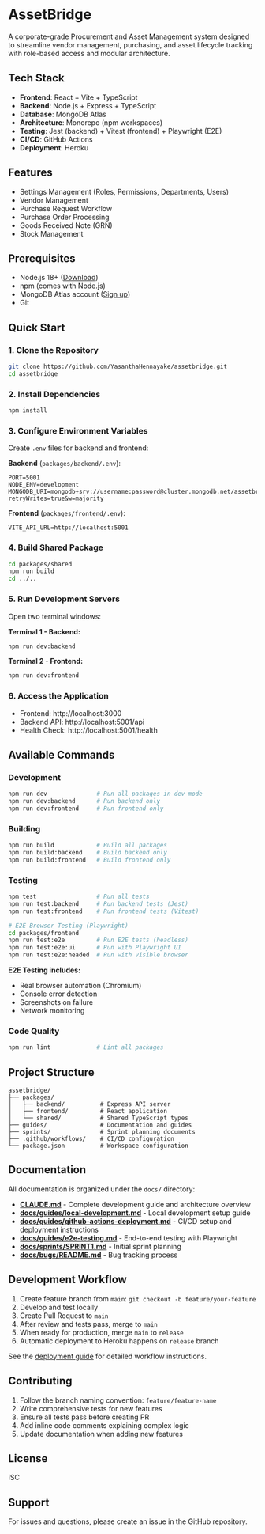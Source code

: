 # AssetBridge

A corporate-grade Procurement and Asset Management system designed to streamline vendor management, purchasing, and asset lifecycle tracking with role-based access and modular architecture.

## Tech Stack

- **Frontend**: React + Vite + TypeScript
- **Backend**: Node.js + Express + TypeScript
- **Database**: MongoDB Atlas
- **Architecture**: Monorepo (npm workspaces)
- **Testing**: Jest (backend) + Vitest (frontend) + Playwright (E2E)
- **CI/CD**: GitHub Actions
- **Deployment**: Heroku

## Features

- Settings Management (Roles, Permissions, Departments, Users)
- Vendor Management
- Purchase Request Workflow
- Purchase Order Processing
- Goods Received Note (GRN)
- Stock Management

## Prerequisites

- Node.js 18+ ([Download](https://nodejs.org/))
- npm (comes with Node.js)
- MongoDB Atlas account ([Sign up](https://www.mongodb.com/cloud/atlas))
- Git

## Quick Start

### 1. Clone the Repository

```bash
git clone https://github.com/YasanthaHennayake/assetbridge.git
cd assetbridge
```

### 2. Install Dependencies

```bash
npm install
```

### 3. Configure Environment Variables

Create `.env` files for backend and frontend:

**Backend** (`packages/backend/.env`):
```env
PORT=5001
NODE_ENV=development
MONGODB_URI=mongodb+srv://username:password@cluster.mongodb.net/assetbridge?retryWrites=true&w=majority
```

**Frontend** (`packages/frontend/.env`):
```env
VITE_API_URL=http://localhost:5001
```

### 4. Build Shared Package

```bash
cd packages/shared
npm run build
cd ../..
```

### 5. Run Development Servers

Open two terminal windows:

**Terminal 1 - Backend:**
```bash
npm run dev:backend
```

**Terminal 2 - Frontend:**
```bash
npm run dev:frontend
```

### 6. Access the Application

- Frontend: http://localhost:3000
- Backend API: http://localhost:5001/api
- Health Check: http://localhost:5001/health

## Available Commands

### Development
```bash
npm run dev              # Run all packages in dev mode
npm run dev:backend      # Run backend only
npm run dev:frontend     # Run frontend only
```

### Building
```bash
npm run build            # Build all packages
npm run build:backend    # Build backend only
npm run build:frontend   # Build frontend only
```

### Testing
```bash
npm test                 # Run all tests
npm run test:backend     # Run backend tests (Jest)
npm run test:frontend    # Run frontend tests (Vitest)

# E2E Browser Testing (Playwright)
cd packages/frontend
npm run test:e2e         # Run E2E tests (headless)
npm run test:e2e:ui      # Run with Playwright UI
npm run test:e2e:headed  # Run with visible browser
```

**E2E Testing includes:**
- Real browser automation (Chromium)
- Console error detection
- Screenshots on failure
- Network monitoring

### Code Quality
```bash
npm run lint             # Lint all packages
```

## Project Structure

```
assetbridge/
├── packages/
│   ├── backend/          # Express API server
│   ├── frontend/         # React application
│   └── shared/           # Shared TypeScript types
├── guides/               # Documentation and guides
├── sprints/              # Sprint planning documents
├── .github/workflows/    # CI/CD configuration
└── package.json          # Workspace configuration
```

## Documentation

All documentation is organized under the `docs/` directory:

- **[CLAUDE.md](./CLAUDE.md)** - Complete development guide and architecture overview
- **[docs/guides/local-development.md](./docs/guides/local-development.md)** - Local development setup guide
- **[docs/guides/github-actions-deployment.md](./docs/guides/github-actions-deployment.md)** - CI/CD setup and deployment instructions
- **[docs/guides/e2e-testing.md](./docs/guides/e2e-testing.md)** - End-to-end testing with Playwright
- **[docs/sprints/SPRINT1.md](./docs/sprints/SPRINT1.md)** - Initial sprint planning
- **[docs/bugs/README.md](./docs/bugs/README.md)** - Bug tracking process

## Development Workflow

1. Create feature branch from `main`: `git checkout -b feature/your-feature`
2. Develop and test locally
3. Create Pull Request to `main`
4. After review and tests pass, merge to `main`
5. When ready for production, merge `main` to `release`
6. Automatic deployment to Heroku happens on `release` branch

See the [deployment guide](./docs/guides/github-actions-deployment.md) for detailed workflow instructions.

## Contributing

1. Follow the branch naming convention: `feature/feature-name`
2. Write comprehensive tests for new features
3. Ensure all tests pass before creating PR
4. Add inline code comments explaining complex logic
5. Update documentation when adding new features

## License

ISC

## Support

For issues and questions, please create an issue in the GitHub repository.
